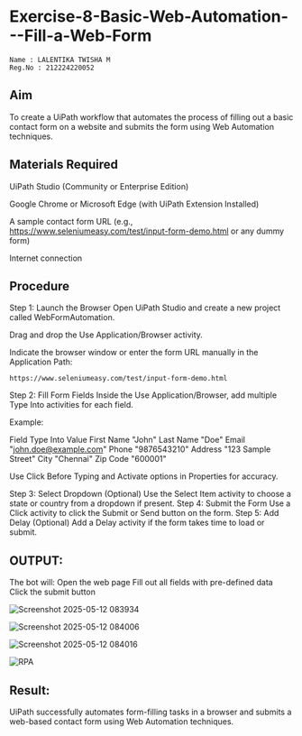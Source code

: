 # Exercise-8-Basic-Web-Automation---Fill-a-Web-Form
~~~
Name : LALENTIKA TWISHA M
Reg.No : 212224220052 
~~~

## Aim
To create a UiPath workflow that automates the process of filling out a basic contact form on a website and submits the form using Web Automation techniques.

## Materials Required
UiPath Studio (Community or Enterprise Edition)

Google Chrome or Microsoft Edge (with UiPath Extension Installed)

A sample contact form URL (e.g., https://www.seleniumeasy.com/test/input-form-demo.html or any dummy form)

Internet connection

## Procedure
Step 1: Launch the Browser
Open UiPath Studio and create a new project called WebFormAutomation.

Drag and drop the Use Application/Browser activity.

Indicate the browser window or enter the form URL manually in the Application Path:
~~~
https://www.seleniumeasy.com/test/input-form-demo.html
~~~
Step 2: Fill Form Fields
Inside the Use Application/Browser, add multiple Type Into activities for each field.

Example:

Field	Type Into Value
First Name	"John"
Last Name	"Doe"
Email	"john.doe@example.com"
Phone	"9876543210"
Address	"123 Sample Street"
City	"Chennai"
Zip Code	"600001"

Use Click Before Typing and Activate options in Properties for accuracy.

Step 3: Select Dropdown (Optional)
Use the Select Item activity to choose a state or country from a dropdown if present.
Step 4: Submit the Form
Use a Click activity to click the Submit or Send button on the form.
Step 5: Add Delay (Optional)
Add a Delay activity if the form takes time to load or submit.

## OUTPUT:
The bot will:
Open the web page
Fill out all fields with pre-defined data
Click the submit button

![Screenshot 2025-05-12 083934](https://github.com/user-attachments/assets/8c3f2030-105f-4ba8-9a0f-ecdeaeb2fe53)

![Screenshot 2025-05-12 084006](https://github.com/user-attachments/assets/4f53a675-55cb-4485-af21-9c36d20b53a3)

![Screenshot 2025-05-12 084016](https://github.com/user-attachments/assets/69cbe10d-4167-4f6a-a53f-8613bb2cc60e)

![RPA](https://github.com/user-attachments/assets/5e8d9093-0ab1-42b1-bc00-15efef0e7147)


## Result:
UiPath successfully automates form-filling tasks in a browser and submits a web-based contact form using Web Automation techniques.
